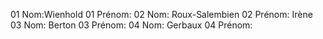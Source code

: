 01 Nom:Wienhold
01 Prénom:
02 Nom: Roux-Salembien
02 Prénom: Irène
03 Nom: Berton
03 Prénom:
04 Nom: Gerbaux
04 Prénom:
